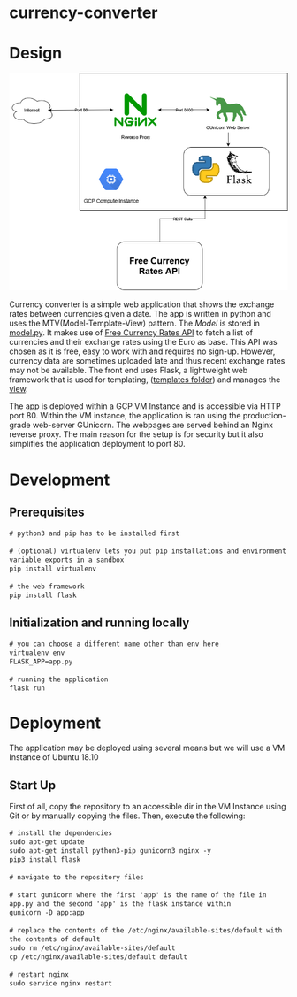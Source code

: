 # currency-converter

# Design

![Diagram](res/diagram.png)

Currency converter is a simple web application that shows the exchange rates between currencies given a date. The app is written in python and uses the MTV(Model-Template-View) pattern. The *Model* is stored in [model.py](model.py). It makes use of [Free Currency Rates API](https://github.com/fawazahmed0/currency-api) to fetch a list of currencies and their exchange rates using the Euro as base. This API was chosen as it is free, easy to work with and requires no sign-up. However, currency data are sometimes uploaded late and thus recent exchange rates may not be available. The front end uses Flask, a lightweight web framework that is used for templating, ([templates folder](/templates/home.html)) and manages the [view](app.py).

The app is deployed within a GCP VM Instance and is accessible via HTTP port 80. Within the VM instance, the application is ran using the production-grade web-server GUnicorn. The webpages are served behind an Nginx reverse proxy. The main reason for the setup is for security but it also simplifies the application deployment to port 80.

# Development

## Prerequisites
```
# python3 and pip has to be installed first

# (optional) virtualenv lets you put pip installations and environment variable exports in a sandbox 
pip install virtualenv

# the web framework
pip install flask
```

## Initialization and running locally
```
# you can choose a different name other than env here
virtualenv env
FLASK_APP=app.py

# running the application
flask run
```

# Deployment

The application may be deployed using several means but we will use a VM Instance of Ubuntu 18.10

## Start Up

First of all, copy the repository to an accessible dir in the VM Instance using Git or by manually copying the files. Then, execute the following:
```
# install the dependencies
sudo apt-get update
sudo apt-get install python3-pip gunicorn3 nginx -y
pip3 install flask

# navigate to the repository files

# start gunicorn where the first 'app' is the name of the file in app.py and the second 'app' is the flask instance within
gunicorn -D app:app

# replace the contents of the /etc/nginx/available-sites/default with the contents of default
sudo rm /etc/nginx/available-sites/default
cp /etc/nginx/available-sites/default default

# restart nginx
sudo service nginx restart
```